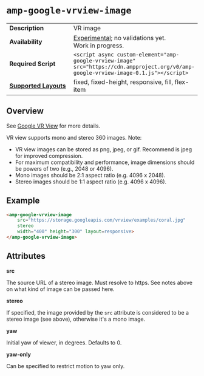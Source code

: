 <!---
Copyright 2016 The AMP HTML Authors. All Rights Reserved.

Licensed under the Apache License, Version 2.0 (the "License");
you may not use this file except in compliance with the License.
You may obtain a copy of the License at

      http://www.apache.org/licenses/LICENSE-2.0

Unless required by applicable law or agreed to in writing, software
distributed under the License is distributed on an "AS-IS" BASIS,
WITHOUT WARRANTIES OR CONDITIONS OF ANY KIND, either express or implied.
See the License for the specific language governing permissions and
limitations under the License.
-->

# <a name="amp-sticky-ad"></a> `amp-google-vrview-image`

<table>
  <tr>
    <td width="40%"><strong>Description</strong></td>
    <td>VR image</td>
  </tr>
  <tr>
    <td width="40%"><strong>Availability</strong></td>
    <td><div><a href="https://www.ampproject.org/docs/reference/experimental.html">Experimental</a>; no validations yet.</div><div>Work in progress.</div></td>
  </tr>
  <tr>
    <td width="40%"><strong>Required Script</strong></td>
    <td><code>&lt;script async custom-element="amp-google-vrview-image" src="https://cdn.ampproject.org/v0/amp-google-vrview-image-0.1.js">&lt;/script></code></td>
  </tr>
  <tr>
    <td class="col-fourty"><strong><a href="https://www.ampproject.org/docs/guides/responsive/control_layout.html">Supported Layouts</a></strong></td>
    <td>fixed, fixed-height, responsive, fill, flex-item</td>
  </tr>
</table>

## Overview

See [Google VR View](https://developers.google.com/vr/concepts/vrview) for more details.

VR view supports mono and stereo 360 images. Note:

- VR view images can be stored as png, jpeg, or gif. Recommend is jpeg for improved compression.
- For maximum compatibility and performance, image dimensions should be powers of two (e.g., 2048 or 4096).
- Mono images should be 2:1 aspect ratio (e.g. 4096 x 2048).
- Stereo images should be 1:1 aspect ratio (e.g. 4096 x 4096).

## Example

```html
<amp-google-vrview-image
    src="https://storage.googleapis.com/vrview/examples/coral.jpg"
    stereo
    width="400" height="300" layout=responsive>
</amp-google-vrview-image>
```

## Attributes

**src**

The source URL of a stereo image. Must resolve to https. See notes above on what
kind of image can be passed here.

**stereo**

If specified, the image provided by the `src` attribute is considered to be a stereo
image (see above), otherwise it's a mono image.

**yaw**

Initial yaw of viewer, in degrees. Defaults to 0.

**yaw-only**

Can be specified to restrict motion to yaw only.
